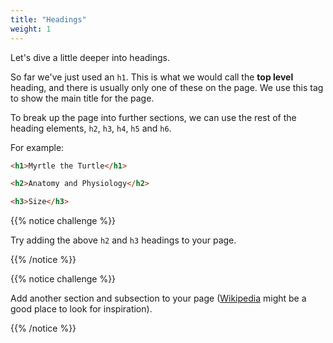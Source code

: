 ```yaml
---
title: "Headings"
weight: 1
---
```


Let's dive a little deeper into headings.

So far we've just used an `h1`.
This is what we would call the **top level** heading, and there is usually only one of these on the page.
We use this tag to show the main title for the page.

To break up the page into further sections, we can use the rest of the heading elements, `h2`, `h3`, `h4`, `h5` and `h6`.

For example:

```html
<h1>Myrtle the Turtle</h1>

<h2>Anatomy and Physiology</h2>

<h3>Size</h3>
```

{{% notice challenge %}}

Try adding the above `h2` and `h3` headings to your page.

{{% /notice %}}

{{% notice challenge %}}

Add another section and subsection to your page ([Wikipedia](https://en.wikipedia.org/wiki/Turtle) might be a good place to look for inspiration).

{{% /notice %}}
